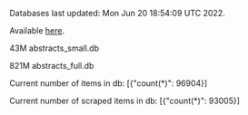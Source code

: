 Databases last updated: Mon Jun 20 18:54:09 UTC 2022. 

Available [here](https://github.com/cbeauhilton/ash-db/releases).


43M	abstracts_small.db

821M	abstracts_full.db

Current number of items in db:
[{"count(*)": 96904}]

Current number of scraped items in db:
[{"count(*)": 93005}]
